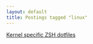 ```yaml
---
layout: default
title: Postings tagged "linux"
---
```

[Kernel specific ZSH dotfiles](http://janesconference.github.com/KievII/2009/08/kernel-specific-zsh-dotfiles)<br />
